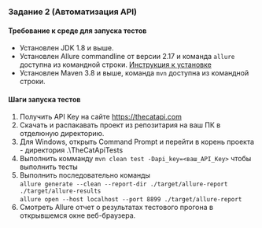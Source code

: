 
### Задание 2 (Автоматизация API)

#### Требование к среде для запуска тестов

- Установлен JDK 1.8 и выше. 
- Установлен Allure commandline от версии 2.17 и команда `allure` доступна из командной строки. 
[Инструкция к установке](https://docs.qameta.io/allure/#_installing_a_commandline)
- Установлен Maven 3.8 и выше, команда `mvn` доступна из командной строки.  
 

#### Шаги запуска тестов

1. Получить API Key на сайте <https://thecatapi.com>
2. Скачать и распакавать проект из репозитария на ваш ПК в отделюную директорию. 
3. Для Windows, открыть Command Prompt и перейти в корень проекта - директория .\TheCatApiTests
4. Выполнить комманду 
 `mvn clean test -Dapi_key=<ваш_API_Key>` чтобы выполнить тесты
5. Выполнить последовательно команды <br>
`allure generate --clean --report-dir ./target/allure-report  ./target/allure-results`  
`allure open --host localhost --port 8899 ./target/allure-report`
6. Смотреть Allure отчет о результатах тестового прогона в открывшемся окне веб-браузера.
